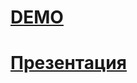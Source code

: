 # [DEMO](https://lieblein.github.io/grid-table/dist/)

# [Презентация](https://docs.google.com/presentation/d/1-ksaPJ6fYLoC4U2upFdGz1nvAxoGo6byKXAMkFckQwY/edit#slide=id.p)
